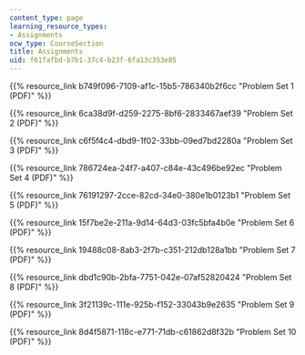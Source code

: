 ```yaml
---
content_type: page
learning_resource_types:
- Assignments
ocw_type: CourseSection
title: Assignments
uid: f61fafbd-b7b1-37c4-b23f-6fa13c353e85
---
```


{{% resource_link b749f096-7109-af1c-15b5-786340b2f6cc "Problem Set 1 (PDF)" %}}

{{% resource_link 6ca38d9f-d259-2275-8bf6-2833467aef39 "Problem Set 2 (PDF)" %}}

{{% resource_link c6f5f4c4-dbd9-1f02-33bb-09ed7bd2280a "Problem Set 3 (PDF)" %}}

{{% resource_link 786724ea-24f7-a407-c84e-43c496be92ec "Problem Set 4 (PDF)" %}}

{{% resource_link 76191297-2cce-82cd-34e0-380e1b0123b1 "Problem Set 5 (PDF)" %}}

{{% resource_link 15f7be2e-211a-9d14-64d3-03fc5bfa4b0e "Problem Set 6 (PDF)" %}}

{{% resource_link 19488c08-8ab3-2f7b-c351-212db128a1bb "Problem Set 7 (PDF)" %}}

{{% resource_link dbd1c90b-2bfa-7751-042e-07af52820424 "Problem Set 8 (PDF)" %}}

{{% resource_link 3f21139c-111e-925b-f152-33043b9e2635 "Problem Set 9 (PDF)" %}}

{{% resource_link 8d4f5871-118c-e771-71db-c61862d8f32b "Problem Set 10 (PDF)" %}}